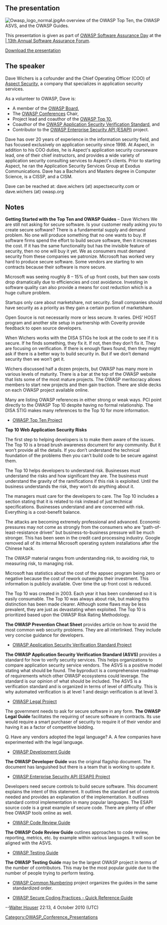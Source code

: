 ## The presentation

![Owasp_logo_normal.jpg](Owasp_logo_normal.jpg
"Owasp_logo_normal.jpg")An overview of the OWASP Top Ten, the OWASP
ASVS, and the OWASP Guides.

This presentation is given as part of [OWASP Software Assurance
Day](OWASP_Software_Assurance_Day_DC_2010 "wikilink") at the [| 13th
Annual Software Assurance
Forum](https://buildsecurityin.us-cert.gov/bsi/events/1133-BSI.html).

[Download the
presentation](Media:Dave_Wichers_2010-09_OWASP_DHS_SWA_Day_-_OWASP_Projects.pptx "wikilink")

## The speaker

Dave Wichers is a cofounder and the Chief Operating Officer (COO) of
[Aspect Security](http://www.aspectsecurity.com), a company that
specializes in application security services.

As a volunteer to OWASP, Dave is:

  - A member of the [OWASP
    Board](About_OWASP#Global_Board_Members "wikilink"),
  - The [OWASP
    Conferences](:Category:OWASP_AppSec_Conference "wikilink") Chair,
  - Project lead and coauthor of the [OWASP Top
    10](OWASP_Top_Ten_Project "wikilink"),
  - Coauthor of the [OWASP Application Security Verification
    Standard](ASVS "wikilink"), and
  - Contributor to the [OWASP Enterprise Security API
    (ESAPI)](ESAPI "wikilink") project.

Dave has over 20 years of experience in the information security field,
and has focused exclusively on application security since 1998. At
Aspect, in addition to his COO duties, he is Aspect's application
security courseware lead, one of their chief instructors, and provides a
wide variety of application security consulting services to Aspect's
clients. Prior to starting Aspect, he ran the Application Security
Services Group at Exodus Communications. Dave has a Bachelors and
Masters degree in Computer Science, is a CISSP, and a CISM.

Dave can be reached at: dave.wichers (at) aspectsecurity.com or
dave.wichers (at) owasp.org

## Notes

**Getting Started with the Top Ten and OWASP Guides** – Dave Wichers We
are still not asking for secure software. Is your customer really asking
you to create secure software? There is a fundamental supply and demand
problem. No one will produce something that no one wants to buy. If
software firms spend the effort to build secure software, then it
increases the cost. If it has the same functionality but has the
invisible feature of security, then no one will buy it yet. We as
consumers must demand security from these companies we patronize.
Microsoft has worked very hard to produce secure software. Some vendors
are starting to win contracts because their software is more secure.

Microsoft was seeing roughly 8 – 15% of up front costs, but then saw
costs drop dramatically due to efficiencies and cost avoidance.
Investing in software quality can also provide a means for cost
reduction which is a huge culture problem.

Startups only care about marketshare, not security. Small companies
should have security as a priority as they gain a certain portion of
marketshare.

Open Source is not necessarily more or less secure. It varies. DHS’ HOST
program and another site setup in partnership with Coverity provide
feedback to open source developers.

When Wichers works with the DISA STIGs he look at the code to see if it
is secure. If he finds something, they fix it. If not, then they don’t
fix it. They are focusing on verification. If there is enough flaws
found, then they might ask if there is a better way to build security
in. But if we don’t demand security then we won’t get it.

Wichers discussed half a dozen projects, but OWASP has many more in
various levels of maturity. There is a bar at the top of the OWASP
website that lists some of the most mature projects. The OWASP
meritocracy allows members to start new projects and then gain traction.
There are slide decks on each OWASP project available online.

Many are listing OWASP references in either strong or weak ways. PCI
point directly to the OWASP Top 10 despite having no formal
relationship. The DISA STIG makes many references to the Top 10 for more
information.

  - [OWASP Top Ten Project](:Category:OWASP_Top_Ten_Project "wikilink")

**Top 10 Web Application Security Risks**

The first step to helping developers is to make them aware of the
issues. The Top 10 is a broad brush awareness document for any
community. But it won’t provide all the details. If you don’t understand
the technical foundation of the problems then you can’t build code to be
secure against them.

The Top 10 helps developers to understand risk. Businesses must
understand the risks and how significant they are. The business must
understand the gravity of the ramifications if this risk is exploited.
Until the business understands the risk, they won’t do anything about
it.

The managers must care for the developers to care. The Top 10 includes a
section stating that it is related to risk instead of just technical
specifications. Businesses understand and are concerned with risk.
Everything is a cost-benefit balance.

The attacks are becoming extremely professional and advanced. Economic
pressures may not come as strongly from the consumers who are
“path-of-least-resistance driven” but business-to-business pressure
will be much stronger. This has been seen in the credit card processing
industry. Google removed all of its internal Microsoft operating system
installations after the Chinese hack.

The OWASP material ranges from understanding risk, to avoiding risk, to
measuring risk, to managing risk.

Microsoft has statistics about the cost of the appsec program being zero
or negative because the cost of rework outweighs their investment. This
information is publicly available. Over time the up front cost is
reduced.

The Top 10 was created in 2003. Each year it has been condensed so it is
easily consumable. The Top 10 was always about risk, but making this
distinction has been made clearer. Although some flaws may be less
prevalent, they are just as devastating when exploited. The Top 10 is
prioritized based upon the OWASP Risk Rating Methodology.

**The OWASP Prevention Cheat Sheet** provides article on how to avoid
the most common web security problems. They are all interlinked. They
include very concise guidance for developers.

  - [OWASP Application Security Verification Standard
    Project](:Category:OWASP_Application_Security_Verification_Standard_Project "wikilink")

**The OWASP Application Security Verification Standard (ASVS)** provides
a standard for how to verify security services. This helps organizations
to compare application security service vendors. The ASVS is a positive
model stating what should be found. The byproduct is a comprehensive
roadmap of requirements which other OWASP ecosystems could leverage. The
standard is our opinion of what should be included. The ASVS is a
verification standard and is organized in terms of level of difficulty.
This is why automated verification is at level 1 and design verification
is at level 3.

  - [OWASP Legal Project](:Category:OWASP_Legal_Project "wikilink")

The government needs to ask for secure software in any form. **The OWASP
Legal Guide** facilitates the requiring of secure software in contracts.
Its use would require a smart purchaser of security to require it of
their vendor and having it as a factor of competitive bidding.

Q. Have any vendors adopted the legal language? A. A few companies have
experimented with the legal language.

  - [OWASP Development Guide](:Category:OWASP_Guide_Project "wikilink")

**The OWASP Developer Guide** was the original flagship document. The
document has languished but there is a team that is working to update
it.

  - [OWASP Enterprise Security API (ESAPI)
    Project](:Category:OWASP_Enterprise_Security_API "wikilink")

Developers need secure controls to build secure software. This document
explains the intent of this statement. It outlines the standard set of
controls needed and provides an explanation of the implementation. It
outlines standard control implementation in many popular languages. The
ESAPI source code is a great example of secure code. There are plenty of
other free OWASP tools online as well.

  - [OWASP Code Review
    Guide](:Category:OWASP_Code_Review_Project "wikilink")

**The OWASP Code Review Guide** outlines approaches to code review,
reporting, metrics, etc. by example within various languages. It will
soon be aligned with the ASVS.

  - [OWASP Testing Guide](:Category:OWASP_Testing_Project "wikilink")

**The OWASP Testing Guide** may be the largest OWASP project in terms of
the number of contributors. This may be the most popular guide due to
the number of people trying to perform testing.

  - [OWASP Common
    Numbering](http://www.owasp.org/index.php/Common_OWASP_Numbering)
    project organizes the guides in the same standardized order.

<!-- end list -->

  - [OWASP Secure Coding Practices - Quick Reference
    Guide](OWASP_Secure_Coding_Practices_-_Quick_Reference_Guide "wikilink")

\--[Walter Houser](User:Walter_Houser "wikilink") 22:13, 4 October 2010
(UTC)

[Category:OWASP_Conference_Presentations](Category:OWASP_Conference_Presentations "wikilink")
